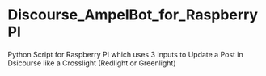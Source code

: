 # Discourse_AmpelBot_for_RaspberryPI
 Python Script for Raspberry PI which uses 3 Inputs to Update a Post in Dsicourse like a Crosslight (Redlight or Greenlight)
